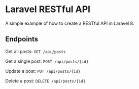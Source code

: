 # Laravel RESTful API

A simple example of how to create a RESTful API in Laravel 8.

## Endpoints

Get all posts: `GET /api/posts`

Get a single post: `POST /api/posts/{id}`

Update a post: `PUT /api/posts/{id}`

Delete a post: `DELETE /api/posts/{id}`
